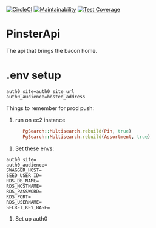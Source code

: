 [![CircleCI](https://circleci.com/gh/PinsterTeam/PinsterApi.svg?style=shield)](https://circleci.com/gh/PinsterTeam/PinsterApi)
[![Maintainability](https://api.codeclimate.com/v1/badges/3451509b9dbfecfd7a22/maintainability)](https://codeclimate.com/github/PinsterTeam/PinsterApi/maintainability)
[![Test Coverage](https://api.codeclimate.com/v1/badges/3451509b9dbfecfd7a22/test_coverage)](https://codeclimate.com/github/PinsterTeam/PinsterApi/test_coverage)

# PinsterApi

The api that brings the bacon home.



# .env setup

```dotenv
auth0_site=auth0_site_url
auth0_audience=hosted_address
```


Things to remember for prod push:
1. run on ec2 instance
```ruby
      PgSearch::Multisearch.rebuild(Pin, true)
      PgSearch::Multisearch.rebuild(Assortment, true)
```

1. Set these envs:
```dotenv
auth0_site=
auth0_audience=
SWAGGER_HOST=
SEED_USER_ID=
RDS_DB_NAME=
RDS_HOSTNAME=
RDS_PASSWORD=
RDS_PORT=
RDS_USERNAME=
SECRET_KEY_BASE=
```
1. Set up auth0